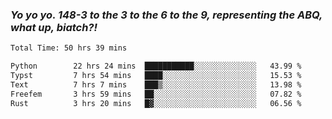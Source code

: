 ### ***Yo yo yo. 148-3 to the 3 to the 6 to the 9, representing the ABQ, what up, biatch?!***

<!--START_SECTION:waka-->

```txt
Total Time: 50 hrs 39 mins

Python        22 hrs 24 mins  ███████████░░░░░░░░░░░░░░   43.99 %
Typst         7 hrs 54 mins   ████░░░░░░░░░░░░░░░░░░░░░   15.53 %
Text          7 hrs 7 mins    ███▒░░░░░░░░░░░░░░░░░░░░░   13.98 %
Freefem       3 hrs 59 mins   ██░░░░░░░░░░░░░░░░░░░░░░░   07.82 %
Rust          3 hrs 20 mins   █▓░░░░░░░░░░░░░░░░░░░░░░░   06.56 %
```

<!--END_SECTION:waka-->

<!--
**AJMC2002/AJMC2002** is a ✨ _special_ ✨ repository because its `README.md` (this file) appears on your GitHub profile.

Here are some ideas to get you started:

- 🔭 I’m currently working on ...
- 🌱 I’m currently learning ...
- 👯 I’m looking to collaborate on ...
- 🤔 I’m looking for help with ...
- 💬 Ask me about ...
- 📫 How to reach me: ...
- 😄 Pronouns: ...
- ⚡ Fun fact: ...
-->
